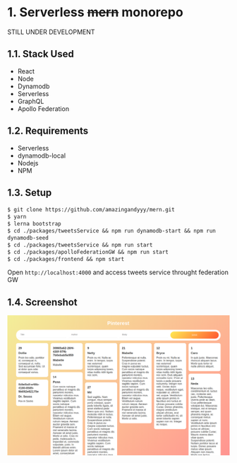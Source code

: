 # 1. Serverless ~~mern~~ monorepo

STILL UNDER DEVELOPMENT

## 1.1. Stack Used
- React
- Node
- Dynamodb
- Serverless
- GraphQL
- Apollo Federation
  
## 1.2. Requirements
- Serverless
- dynamodb-local
- Nodejs
- NPM

## 1.3. Setup

```terminal
$ git clone https://github.com/amazingandyyy/mern.git
$ yarn
$ lerna bootstrap
$ cd ./packages/tweetsService && npm run dynamodb-start && npm run dynamodb-seed
$ cd ./packages/tweetsService && npm run start
$ cd ./packages/apolloFederationGW && npm run start
$ cd ./packages/frontend && npm start
```
Open `http://localhost:4000` and access tweets service throught federation GW


## 1.4. Screenshot
![Screenshot](https://raw.githubusercontent.com/MrRajatSharma/serverless-mern-monorepo/master/packages/frontend/screenshot/Screenshot%20from%202020-08-30%2001-11-11.png)
